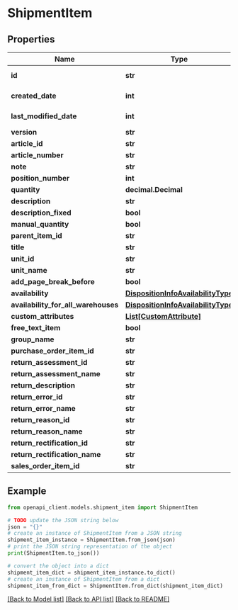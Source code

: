# ShipmentItem


## Properties

Name | Type | Description | Notes
------------ | ------------- | ------------- | -------------
**id** | **str** |  | [optional] [readonly] 
**created_date** | **int** |  | [optional] [readonly] 
**last_modified_date** | **int** |  | [optional] [readonly] 
**version** | **str** |  | [optional] 
**article_id** | **str** |  | [optional] 
**article_number** | **str** |  | [optional] 
**note** | **str** |  | [optional] 
**position_number** | **int** |  | [optional] 
**quantity** | **decimal.Decimal** |  | [optional] 
**description** | **str** |  | [optional] 
**description_fixed** | **bool** |  | [optional] 
**manual_quantity** | **bool** |  | [optional] 
**parent_item_id** | **str** |  | [optional] 
**title** | **str** |  | [optional] 
**unit_id** | **str** |  | [optional] 
**unit_name** | **str** |  | [optional] 
**add_page_break_before** | **bool** |  | [optional] 
**availability** | [**DispositionInfoAvailabilityType**](DispositionInfoAvailabilityType.md) |  | [optional] 
**availability_for_all_warehouses** | [**DispositionInfoAvailabilityType**](DispositionInfoAvailabilityType.md) |  | [optional] 
**custom_attributes** | [**List[CustomAttribute]**](CustomAttribute.md) |  | [optional] 
**free_text_item** | **bool** |  | [optional] 
**group_name** | **str** |  | [optional] 
**purchase_order_item_id** | **str** |  | [optional] 
**return_assessment_id** | **str** |  | [optional] 
**return_assessment_name** | **str** |  | [optional] 
**return_description** | **str** |  | [optional] 
**return_error_id** | **str** |  | [optional] 
**return_error_name** | **str** |  | [optional] 
**return_reason_id** | **str** |  | [optional] 
**return_reason_name** | **str** |  | [optional] 
**return_rectification_id** | **str** |  | [optional] 
**return_rectification_name** | **str** |  | [optional] 
**sales_order_item_id** | **str** |  | [optional] 

## Example

```python
from openapi_client.models.shipment_item import ShipmentItem

# TODO update the JSON string below
json = "{}"
# create an instance of ShipmentItem from a JSON string
shipment_item_instance = ShipmentItem.from_json(json)
# print the JSON string representation of the object
print(ShipmentItem.to_json())

# convert the object into a dict
shipment_item_dict = shipment_item_instance.to_dict()
# create an instance of ShipmentItem from a dict
shipment_item_from_dict = ShipmentItem.from_dict(shipment_item_dict)
```
[[Back to Model list]](../README.md#documentation-for-models) [[Back to API list]](../README.md#documentation-for-api-endpoints) [[Back to README]](../README.md)


